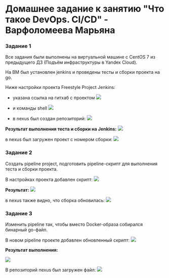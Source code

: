 # Домашнее задание к занятию "Что такое DevOps. СI/СD" - Варфоломеева Марьяна

### Задание 1

Все задания были выполнены на виртуальной машине c CentOS 7 из предыдущего  ДЗ (Подъём инфраструктуры в Yandex Cloud).

На ВМ был установлен jenkins и проведены тесты и сборки проекта на go.

Ниже настройки проекта Freestyle Project Jenkins:

 - указана ссылка на гитхаб с проектом
![](./img/4_proj_propetries.png)

 - и команды shell
![](./img/5_proj_propetries.png)

 - в nexus был создан репозиторий:
![](./img/6_nexus_propetries.png)


**Результат выполнения теста и сборки на Jenkins:**
![](./img/1_freestyle_project_build.png)

в nexus был загружен проект с номером сборки:
![](./img/8_nexus_build_num.png)

### Задание 2

Создать pipeline project, подготовить pipeline-скрипт для выполнения теста и сборки проекта.

В настройках проекта добавлен скрипт:
![](./img/9_pipeline_script.png)

**Результат:**
![](./img/10_build_result.png)

в nexus также видно, что сборка обновилась:
![](./img/11_nexus.png)

### Задание 3

Изменить pipeline так, чтобы вместо Docker-образа собирался бинарный go-файл.

В новом pipeline проекте добавлен обновленный скрипт:
![](./img/14_pipeline_scr_raw.png)

**Результат выполнения:**

![](./img/12_jenkins_build.png)

В репозиторий nexus был загружен файл:
![](./img/13_nexus_raw_repo.png)


